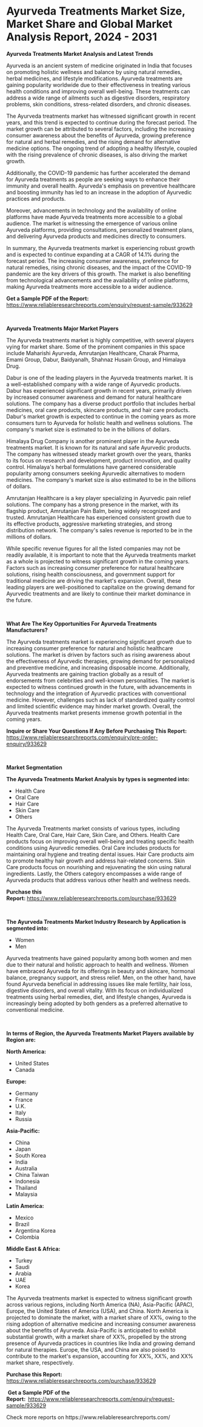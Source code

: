 <p><h1>Ayurveda Treatments Market Size, Market Share and Global Market Analysis Report, 2024 - 2031</h1></p><p><strong>Ayurveda Treatments Market Analysis and Latest Trends</strong></p>
<p><p>Ayurveda is an ancient system of medicine originated in India that focuses on promoting holistic wellness and balance by using natural remedies, herbal medicines, and lifestyle modifications. Ayurveda treatments are gaining popularity worldwide due to their effectiveness in treating various health conditions and improving overall well-being. These treatments can address a wide range of ailments such as digestive disorders, respiratory problems, skin conditions, stress-related disorders, and chronic diseases.</p><p>The Ayurveda treatments market has witnessed significant growth in recent years, and this trend is expected to continue during the forecast period. The market growth can be attributed to several factors, including the increasing consumer awareness about the benefits of Ayurveda, growing preference for natural and herbal remedies, and the rising demand for alternative medicine options. The ongoing trend of adopting a healthy lifestyle, coupled with the rising prevalence of chronic diseases, is also driving the market growth.</p><p>Additionally, the COVID-19 pandemic has further accelerated the demand for Ayurveda treatments as people are seeking ways to enhance their immunity and overall health. Ayurveda's emphasis on preventive healthcare and boosting immunity has led to an increase in the adoption of Ayurvedic practices and products.</p><p>Moreover, advancements in technology and the availability of online platforms have made Ayurveda treatments more accessible to a global audience. The market is witnessing the emergence of various online Ayurveda platforms, providing consultations, personalized treatment plans, and delivering Ayurveda products and medicines directly to consumers.</p><p>In summary, the Ayurveda treatments market is experiencing robust growth and is expected to continue expanding at a CAGR of 14.1% during the forecast period. The increasing consumer awareness, preference for natural remedies, rising chronic diseases, and the impact of the COVID-19 pandemic are the key drivers of this growth. The market is also benefiting from technological advancements and the availability of online platforms, making Ayurveda treatments more accessible to a wider audience.</p></p>
<p><strong>Get a Sample PDF of the Report:&nbsp;</strong> <a href="https://www.reliableresearchreports.com/enquiry/request-sample/933629">https://www.reliableresearchreports.com/enquiry/request-sample/933629</a></p>
<p>&nbsp;</p>
<p><strong>Ayurveda Treatments Major Market Players</strong></p>
<p><p>The Ayurveda treatments market is highly competitive, with several players vying for market share. Some of the prominent companies in this space include Maharishi Ayurveda, Amrutanjan Healthcare, Charak Pharma, Emami Group, Dabur, Baidyanalh, Shahnaz Husain Group, and Himalaya Drug.</p><p>Dabur is one of the leading players in the Ayurveda treatments market. It is a well-established company with a wide range of Ayurvedic products. Dabur has experienced significant growth in recent years, primarily driven by increased consumer awareness and demand for natural healthcare solutions. The company has a diverse product portfolio that includes herbal medicines, oral care products, skincare products, and hair care products. Dabur's market growth is expected to continue in the coming years as more consumers turn to Ayurveda for holistic health and wellness solutions. The company's market size is estimated to be in the billions of dollars.</p><p>Himalaya Drug Company is another prominent player in the Ayurveda treatments market. It is known for its natural and safe Ayurvedic products. The company has witnessed steady market growth over the years, thanks to its focus on research and development, product innovation, and quality control. Himalaya's herbal formulations have garnered considerable popularity among consumers seeking Ayurvedic alternatives to modern medicines. The company's market size is also estimated to be in the billions of dollars.</p><p>Amrutanjan Healthcare is a key player specializing in Ayurvedic pain relief solutions. The company has a strong presence in the market, with its flagship product, Amrutanjan Pain Balm, being widely recognized and trusted. Amrutanjan Healthcare has experienced consistent growth due to its effective products, aggressive marketing strategies, and strong distribution network. The company's sales revenue is reported to be in the millions of dollars.</p><p>While specific revenue figures for all the listed companies may not be readily available, it is important to note that the Ayurveda treatments market as a whole is projected to witness significant growth in the coming years. Factors such as increasing consumer preference for natural healthcare solutions, rising health consciousness, and government support for traditional medicine are driving the market's expansion. Overall, these leading players are well-positioned to capitalize on the growing demand for Ayurvedic treatments and are likely to continue their market dominance in the future.</p></p>
<p>&nbsp;</p>
<p><strong>What Are The Key Opportunities For Ayurveda Treatments Manufacturers?</strong></p>
<p><p>The Ayurveda treatments market is experiencing significant growth due to increasing consumer preference for natural and holistic healthcare solutions. The market is driven by factors such as rising awareness about the effectiveness of Ayurvedic therapies, growing demand for personalized and preventive medicine, and increasing disposable income. Additionally, Ayurveda treatments are gaining traction globally as a result of endorsements from celebrities and well-known personalities. The market is expected to witness continued growth in the future, with advancements in technology and the integration of Ayurvedic practices with conventional medicine. However, challenges such as lack of standardized quality control and limited scientific evidence may hinder market growth. Overall, the Ayurveda treatments market presents immense growth potential in the coming years.</p></p>
<p><strong>Inquire or Share Your Questions If Any Before Purchasing This Report:</strong> <a href="https://www.reliableresearchreports.com/enquiry/pre-order-enquiry/933629">https://www.reliableresearchreports.com/enquiry/pre-order-enquiry/933629</a></p>
<p>&nbsp;</p>
<p><strong>Market Segmentation</strong></p>
<p><strong>The Ayurveda Treatments Market Analysis by types is segmented into:</strong></p>
<p><ul><li>Health Care</li><li>Oral Care</li><li>Hair Care</li><li>Skin Care</li><li>Others</li></ul></p>
<p><p>The Ayurveda Treatments market consists of various types, including Health Care, Oral Care, Hair Care, Skin Care, and Others. Health Care products focus on improving overall well-being and treating specific health conditions using Ayurvedic remedies. Oral Care includes products for maintaining oral hygiene and treating dental issues. Hair Care products aim to promote healthy hair growth and address hair-related concerns. Skin Care products focus on nourishing and rejuvenating the skin using natural ingredients. Lastly, the Others category encompasses a wide range of Ayurveda products that address various other health and wellness needs.</p></p>
<p><strong>Purchase this Report:&nbsp;</strong><a href="https://www.reliableresearchreports.com/purchase/933629">https://www.reliableresearchreports.com/purchase/933629</a></p>
<p>&nbsp;</p>
<p><strong>The Ayurveda Treatments Market Industry Research by Application is segmented into:</strong></p>
<p><ul><li>Women</li><li>Men</li></ul></p>
<p><p>Ayurveda treatments have gained popularity among both women and men due to their natural and holistic approach to health and wellness. Women have embraced Ayurveda for its offerings in beauty and skincare, hormonal balance, pregnancy support, and stress relief. Men, on the other hand, have found Ayurveda beneficial in addressing issues like male fertility, hair loss, digestive disorders, and overall vitality. With its focus on individualized treatments using herbal remedies, diet, and lifestyle changes, Ayurveda is increasingly being adopted by both genders as a preferred alternative to conventional medicine.</p></p>
<p>&nbsp;</p>
<p><strong>In terms of Region, the Ayurveda Treatments Market Players available by Region are:</strong></p>
<p>
    <p> <strong> North America: </strong>
        <ul>
            <li>United States</li>
            <li>Canada</li>
        </ul>
        </p> 
    <p> <strong> Europe: </strong>
        <ul>
            <li>Germany</li>
            <li>France</li>
            <li>U.K.</li>
            <li>Italy</li>
            <li>Russia</li>
        </ul>
        </p> 
    <p> <strong> Asia-Pacific: </strong>
        <ul>
            <li>China</li>
            <li>Japan</li>
            <li>South Korea</li>
            <li>India</li>
            <li>Australia</li>
            <li>China Taiwan</li>
            <li>Indonesia</li>
            <li>Thailand</li>
            <li>Malaysia</li>
        </ul>
        </p> 
    <p> <strong> Latin America: </strong>
        <ul>
            <li>Mexico</li>
            <li>Brazil</li>
            <li>Argentina Korea</li>
            <li>Colombia</li>
        </ul>
        </p> 
    <p> <strong> Middle East & Africa: </strong>
        <ul>
            <li>Turkey</li>
            <li>Saudi</li>
            <li>Arabia</li>
            <li>UAE</li>
            <li>Korea</li>
        </ul>
    </p>
    </p>
<p><p>The Ayurveda treatments market is expected to witness significant growth across various regions, including North America (NA), Asia-Pacific (APAC), Europe, the United States of America (USA), and China. North America is projected to dominate the market, with a market share of XX%, owing to the rising adoption of alternative medicine and increasing consumer awareness about the benefits of Ayurveda. Asia-Pacific is anticipated to exhibit substantial growth, with a market share of XX%, propelled by the strong presence of Ayurveda practices in countries like India and growing demand for natural therapies. Europe, the USA, and China are also poised to contribute to the market's expansion, accounting for XX%, XX%, and XX% market share, respectively.</p></p>
<p><strong>Purchase this Report: </strong><a href="https://www.reliableresearchreports.com/purchase/933629">https://www.reliableresearchreports.com/purchase/933629</a></p>
<p>&nbsp;<strong>Get a Sample PDF of the Report:&nbsp;&nbsp;</strong><a href="https://www.reliableresearchreports.com/enquiry/request-sample/933629">https://www.reliableresearchreports.com/enquiry/request-sample/933629</a></p>
<p><strong></strong></p>
<p>Check more reports on https://www.reliableresearchreports.com/</p>